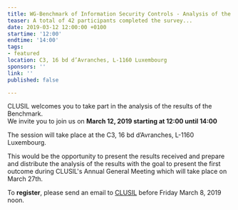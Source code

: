 ```yaml
---
title: WG-Benchmark of Information Security Controls - Analysis of the results
teaser: A total of 42 participants completed the survey...
date: 2019-03-12 12:00:00 +0100
startime: '12:00'
endtime: '14:00'
tags:
- featured
location: C3, 16 bd d’Avranches, L-1160 Luxembourg
sponsors: ''
link: ''
published: false

---
```

CLUSIL welcomes you to take part in the analysis of the results of the Benchmark.  
We invite you to join us on **March 12, 2019 starting at 12:00 until 14:00** 

The session will take place at the C3, 16 bd d’Avranches, L-1160 Luxembourg.  
  
This would be the opportunity to present the results received and prepare and distribute the analysis of the results with the goal to present the first outcome during CLUSIL's Annual General Meeting which will take place on March 27th.  
  
To **register**, please send an email to [CLUSIL](mailto:secgen@clusil.lu) before Friday March 8, 2019 noon. 